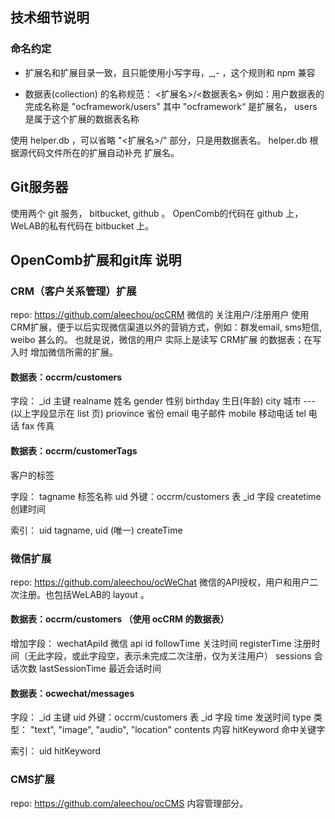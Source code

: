 ## 技术细节说明

### 命名约定

* 扩展名和扩展目录一致，且只能使用小写字母，_,- ，这个规则和 npm 兼容

* 数据表(collection) 的名称规范：  <扩展名>/<数据表名>
例如：用户数据表的完成名称是 "ocframework/users"
其中 "ocframework“ 是扩展名， users 是属于这个扩展的数据表名称

使用 helper.db ，可以省略 "<扩展名>/" 部分，只是用数据表名。 helper.db 根据源代码文件所在的扩展自动补充 扩展名。




## Git服务器
使用两个 git 服务， bitbucket, github  。 OpenComb的代码在 github 上， WeLAB的私有代码在 bitbucket 上。

## OpenComb扩展和git库 说明

### CRM（客户关系管理）扩展
repo: https://github.com/aleechou/ocCRM
微信的 关注用户/注册用户 使用 CRM扩展，便于以后实现微信渠道以外的营销方式，例如：群发email, sms短信, weibo 甚么的。
也就是说，微信的用户 实际上是读写 CRM扩展 的数据表；在写入时 增加微信所需的扩展。

#### 数据表：occrm/customers   

字段： 
_id             主键
realname     姓名
gender        性别
birthday      生日(年龄)
city             城市
---(以上字段显示在 list 页)
priovince     省份
email          电子邮件
mobile        移动电话
tel              电话
fax              传真

#### 数据表：occrm/customerTags 
客户的标签

字段：
tagname    标签名称
uid            外键：occrm/customers 表 _id 字段
createtime  创建时间

索引：
uid
tagname, uid (唯一)
createTime


### 微信扩展
repo: https://github.com/aleechou/ocWeChat
微信的API授权，用户和用户二次注册。也包括WeLAB的 layout 。



#### 数据表：occrm/customers （使用 ocCRM 的数据表）

增加字段：
wechatApiId     微信 api id
followTime      关注时间
registerTime    注册时间（无此字段，或此字段空，表示未完成二次注册，仅为关注用户）
sessions        会话次数
lastSessionTime 最近会话时间


#### 数据表：ocwechat/messages

字段：
_id             主键
uid             外键：occrm/customers 表 _id 字段
time            发送时间
type            类型： "text", "image", "audio", "location"
contents        内容
hitKeyword      命中关键字

索引：
uid
hitKeyword


### CMS扩展
repo: https://github.com/aleechou/ocCMS
内容管理部分。






